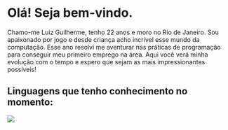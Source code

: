 # Olá! Seja bem-vindo.

Chamo-me Luiz Guilherme, tenho 22 anos e moro no Rio de Janeiro. Sou apaixonado por jogo e desde criança acho incrível esse mundo da computação. Esse ano resolvi me aventurar nas práticas de programação para conseguir meu primeiro emprego na área. Aqui você verá minha evolução com o tempo e espero que sejam as mais impressionantes possíveis!

## Linguagens que tenho conhecimento no momento: 
<div>
  <img src="https://cdn.jsdelivr.net/gh/devicons/devicon@latest/icons/html5/html5-original-wordmark.svg"/>
          
</div>
